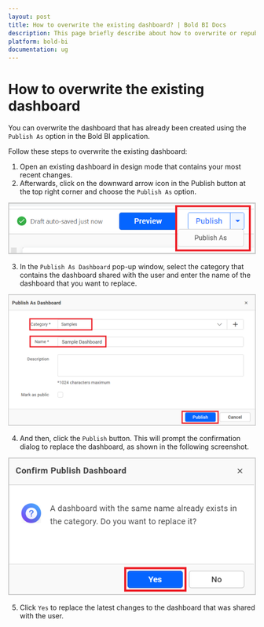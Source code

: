 ```yaml
---
layout: post
title: How to overwrite the existing dashboard? | Bold BI Docs
description: This page briefly describe about how to overwrite or republish the published (or existing) dashboard of Bold BI Server from the Bold BI Web designer.
platform: bold-bi
documentation: ug
---
```

# How to overwrite the existing dashboard 

You can overwrite the dashboard that has already been created using the `Publish As` option in the Bold BI application.

Follow these steps to overwrite the existing dashboard:
1. Open an existing dashboard in design mode that contains your most recent changes.
2. Afterwards, click on the downward arrow icon in the Publish button at the top right corner and choose the `Publish As` option.

![Choose Publish As option](/static/assets/faq/images/choose-publish-as-option.png)

3. In the `Publish As Dashboard` pop-up window, select the category that contains the dashboard shared with the user and enter the name of the dashboard that you want to replace.

![Choose Category of the Dashboard](/static/assets/faq/images/choose-category-of-dashboard.png)

4. And then, click the `Publish` button. This will prompt the confirmation dialog to replace the dashboard, as shown in the following screenshot.

![Publish as Confirmation](/static/assets/faq/images/publish-as-confirmation.png)

5. Click `Yes` to replace the latest changes to the dashboard that was shared with the user.